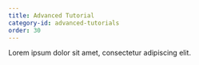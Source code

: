 ```yaml
---
title: Advanced Tutorial
category-id: advanced-tutorials
order: 30
---
```

Lorem ipsum dolor sit amet, consectetur adipiscing elit.
